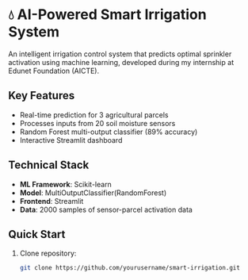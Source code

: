 # 💧 AI-Powered Smart Irrigation System



An intelligent irrigation control system that predicts optimal sprinkler activation using machine learning, developed during my internship at Edunet Foundation (AICTE).

## Key Features
- Real-time prediction for 3 agricultural parcels
- Processes inputs from 20 soil moisture sensors
- Random Forest multi-output classifier (89% accuracy)
- Interactive Streamlit dashboard

## Technical Stack
- **ML Framework**: Scikit-learn
- **Model**: MultiOutputClassifier(RandomForest)
- **Frontend**: Streamlit
- **Data**: 2000 samples of sensor-parcel activation data

## Quick Start
1. Clone repository:
   ```bash
   git clone https://github.com/yourusername/smart-irrigation.git
